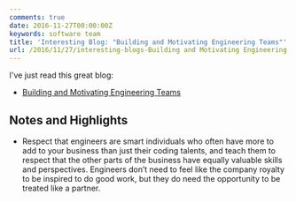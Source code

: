 ```yaml
---
comments: true
date: 2016-11-27T00:00:00Z
keywords: software team
title: 'Interesting Blog: "Building and Motivating Engineering Teams"'
url: /2016/11/27/interesting-blogs-Building and Motivating Engineering Teams/
---
```


I've just read this great blog:

- [Building and Motivating Engineering Teams](https://medium.com/@skamille/building-and-motivating-engineering-teams-24fd56910039#.xsmtfnqun)


## Notes and Highlights

- Respect that engineers are smart individuals who often have more to add to your business than just their coding talents, and teach them to respect that the other parts of the business have equally valuable skills and perspectives. Engineers don’t need to feel like the company royalty to be inspired to do good work, but they do need the opportunity to be treated like a partner.
